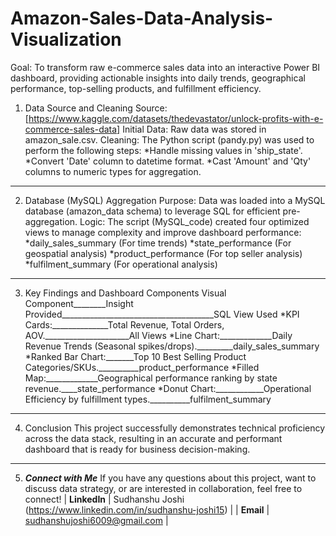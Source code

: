 # Amazon-Sales-Data-Analysis-Visualization

Goal: To transform raw e-commerce sales data into an interactive Power BI dashboard, providing actionable insights into daily trends, geographical performance, top-selling products, and fulfillment efficiency.

1. Data Source and Cleaning
Source: [https://www.kaggle.com/datasets/thedevastator/unlock-profits-with-e-commerce-sales-data]
Initial Data: Raw data was stored in amazon_sale.csv.
Cleaning: The Python script (pandy.py) was used to perform the following steps:
*Handle missing values in 'ship_state'.
*Convert 'Date' column to datetime format.
*Cast 'Amount' and 'Qty' columns to numeric types for aggregation.
---
2. Database (MySQL) Aggregation
Purpose: Data was loaded into a MySQL database (amazon_data schema) to leverage SQL for efficient pre-aggregation.
Logic: The script (MySQL_code) created four optimized views to manage complexity and improve dashboard performance:
*daily_sales_summary (For time trends)
*state_performance (For geospatial analysis)
*product_performance (For top seller analysis)
*fulfilment_summary (For operational analysis)
---
3. Key Findings and Dashboard Components
   Visual Component________Insight Provided______________________________________SQL View Used
  *KPI Cards:______________Total Revenue, Total Orders, AOV._____________________All Views
  *Line Chart:_____________Daily Revenue Trends (Seasonal spikes/drops)._________daily_sales_summary
  *Ranked Bar Chart:_______Top 10 Best Selling Product Categories/SKUs.__________product_performance
  *Filled Map:_____________Geographical performance ranking by state revenue.____state_performance
  *Donut Chart:____________Operational Efficiency by fulfillment types.__________fulfilment_summary
---
4. Conclusion
This project successfully demonstrates technical proficiency across the data stack, resulting in an accurate and performant dashboard that is ready for business decision-making.
---
5. ***Connect with Me***
If you have any questions about this project, want to discuss data strategy, or are interested in collaboration, feel free to connect!
| **LinkedIn** | Sudhanshu Joshi (https://www.linkedin.com/in/sudhanshu-joshi15) |
| **Email** | sudhanshujoshi6009@gmail.com |

